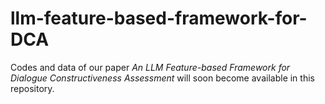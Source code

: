# llm-feature-based-framework-for-DCA

Codes and data of our paper *An LLM Feature-based Framework for Dialogue Constructiveness Assessment* will soon become available in this repository.
